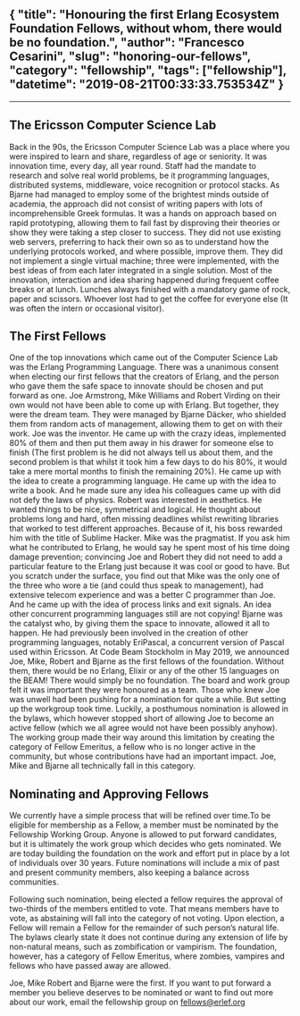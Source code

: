 {
  "title": "Honouring the first Erlang Ecosystem Foundation Fellows,  without whom, there would be no foundation.",
  "author": "Francesco Cesarini",
  "slug": "honoring-our-fellows",
  "category": "fellowship",
  "tags": ["fellowship"],
  "datetime": "2019-08-21T00:33:33.753534Z"
}
---
---

## The Ericsson Computer Science Lab
Back in the 90s, the Ericsson Computer Science Lab was a place where you were inspired to learn and share, regardless of age or seniority. It was innovation time, every day, all year round. Staff had the mandate to research and solve real world problems, be it programming languages, distributed systems, middleware, voice recognition or protocol stacks. As Bjarne had managed to employ some of the brightest minds outside of academia, the approach did not consist of writing papers with lots of incomprehensible Greek formulas. It was a hands on approach based on rapid prototyping, allowing them to fail fast by disproving their theories or show they were taking a step closer to success. They did not use existing web servers, preferring to hack their own so as to understand how the underlying protocols worked, and where possible, improve them. They did not implement a single virtual machine; three were implemented, with the best ideas of from each later integrated in a single solution. Most of the innovation, interaction and idea sharing happened during frequent coffee breaks or at lunch. Lunches always finished with a mandatory game of rock, paper and scissors. Whoever lost had to get the coffee for everyone else (It was often the intern or occasional visitor).

## The First Fellows
One of the top innovations which came out of the Computer Science Lab was the Erlang Programming Language. There was a unanimous consent when electing our first fellows that the creators of Erlang, and the person who gave them the safe space to innovate should be chosen and put forward as one.  Joe Armstrong, Mike Williams and Robert Virding on their own would not have been able to come up with Erlang. But together, they were the dream team. They were managed by Bjarne Däcker, who shielded them from random acts of management, allowing them to get on with their work.
Joe was the inventor. He came up with the crazy ideas, implemented 80% of them and then put them away in his drawer for someone else to finish (The first problem is he did not always tell us about them, and the second problem is that whilst it took him a few days to do his 80%, it would take a mere mortal months to finish the remaining 20%). He came up with the idea to create a programming language. He came up with the idea to write a book. And he made sure any idea his colleagues came up with did not defy the laws of physics. Robert was interested in aesthetics. He wanted things to be nice, symmetrical and logical. He thought about problems long and hard, often missing deadlines whilst rewriting libraries that worked to test different approaches. Because of it, his boss rewarded him with the title of Sublime Hacker. Mike was the pragmatist. If you ask him what he contributed to Erlang, he would say he spent most of his time doing damage prevention; convincing Joe and Robert they did not need to add a particular feature to the Erlang just because it was cool or good to have. But you scratch under the surface, you find out that Mike was the only one of the three who wore a tie (and could thus speak to management), had extensive telecom experience and was a better C programmer than Joe. And he came up with the idea of process links and exit signals. An idea other concurrent programming languages still are not copying! Bjarne was the catalyst who, by giving them the space to innovate, allowed it all to happen. He had previously been involved in the creation of other programming languages, notably EriPascal, a concurrent version of Pascal used within Ericsson.
At Code Beam Stockholm in May 2019, we announced Joe, Mike, Robert and Bjarne as the first fellows of the foundation. Without them, there would be no Erlang, Elixir or any of the other 15 languages on the BEAM! There would simply be no foundation. The board and work group felt it was important they were honoured as a team. Those who knew Joe was unwell had been pushing for a nomination for quite a while. But setting up the workgroup took time. Luckily, a posthumous nomination is allowed in the bylaws, which however stopped short of allowing Joe to become an active fellow (which we all agree would not have been possibly anyhow). The working group made their way around this limitation by creating the category of Fellow Emeritus, a fellow who is no longer active in the community, but whose contributions have had an important impact. Joe, Mike and Bjarne all technically fall in this category.

## Nominating and Approving Fellows

We currently have a simple process that will be refined over time.To be eligible for membership as a Fellow, a member must be nominated by the Fellowship Working Group. Anyone is allowed to put forward candidates, but it is ultimately the work group which decides who gets nominated. We are today building the foundation on the work and effort put in place by a lot of individuals over 30 years. Future nominations will include a mix of past and present community members, also keeping a balance across communities.

Following such nomination, being elected a fellow requires the approval of two-thirds of the members entitled to vote. That means members have to vote, as abstaining will fall into the category of not voting. Upon election, a Fellow will remain a Fellow for the remainder of such person’s natural life. The bylaws clearly state it does not continue during any extension of life by non-natural means, such as zombification or vampirism. The foundation, however, has a category of Fellow Emeritus, where zombies, vampires and fellows who have passed away are allowed.

Joe, Mike Robert and Bjarne were the first. If you want to put forward a member you believe deserves to be nominated or want to find out more about our work, email the fellowship group on fellows@erlef.org
